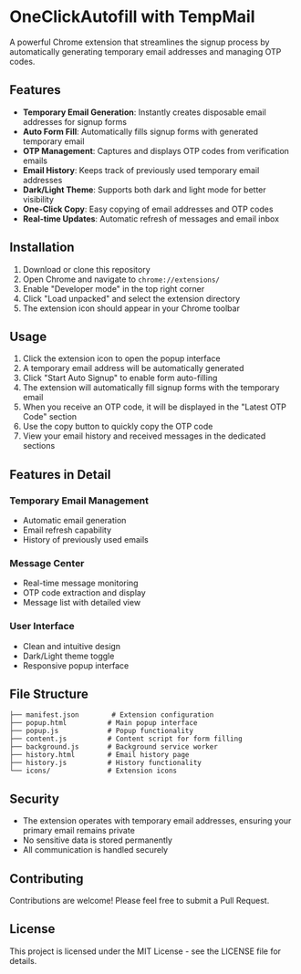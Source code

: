 # OneClickAutofill with TempMail

A powerful Chrome extension that streamlines the signup process by automatically generating temporary email addresses and managing OTP codes.

## Features

- **Temporary Email Generation**: Instantly creates disposable email addresses for signup forms
- **Auto Form Fill**: Automatically fills signup forms with generated temporary email
- **OTP Management**: Captures and displays OTP codes from verification emails
- **Email History**: Keeps track of previously used temporary email addresses
- **Dark/Light Theme**: Supports both dark and light mode for better visibility
- **One-Click Copy**: Easy copying of email addresses and OTP codes
- **Real-time Updates**: Automatic refresh of messages and email inbox

## Installation

1. Download or clone this repository
2. Open Chrome and navigate to `chrome://extensions/`
3. Enable "Developer mode" in the top right corner
4. Click "Load unpacked" and select the extension directory
5. The extension icon should appear in your Chrome toolbar

## Usage

1. Click the extension icon to open the popup interface
2. A temporary email address will be automatically generated
3. Click "Start Auto Signup" to enable form auto-filling
4. The extension will automatically fill signup forms with the temporary email
5. When you receive an OTP code, it will be displayed in the "Latest OTP Code" section
6. Use the copy button to quickly copy the OTP code
7. View your email history and received messages in the dedicated sections

## Features in Detail

### Temporary Email Management
- Automatic email generation
- Email refresh capability
- History of previously used emails

### Message Center
- Real-time message monitoring
- OTP code extraction and display
- Message list with detailed view

### User Interface
- Clean and intuitive design
- Dark/Light theme toggle
- Responsive popup interface

## File Structure

```
├── manifest.json        # Extension configuration
├── popup.html          # Main popup interface
├── popup.js            # Popup functionality
├── content.js          # Content script for form filling
├── background.js       # Background service worker
├── history.html        # Email history page
├── history.js          # History functionality
└── icons/              # Extension icons
```

## Security

- The extension operates with temporary email addresses, ensuring your primary email remains private
- No sensitive data is stored permanently
- All communication is handled securely

## Contributing

Contributions are welcome! Please feel free to submit a Pull Request.

## License

This project is licensed under the MIT License - see the LICENSE file for details.